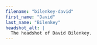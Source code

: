 ```yaml
---
filename: "bilenkey-david"
first_name: "David"
last_name: "Bilenkey"
headshot_alt: |
  The headshot of David Bilenkey.
---
```

